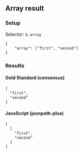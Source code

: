 ## Array result

### Setup
Selector: `$.array`

    {
        "array": ["first", "second"]
    }

### Results
####  Gold Standard (consensus)

    [
      "first", 
      "second"
    ]

#### JavaScript (jsonpath-plus)

    [
      [
        "first", 
        "second"
      ]
    ]

